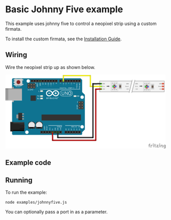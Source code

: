 # Basic Johnny Five example

This example uses johnny five to control a neopixel strip using a custom firmata.

To install the custom firmata, see the [Installation Guide](installation.md).

## Wiring

Wire the neopixel strip up as shown below.

![Wiring diagram](breadboard/custom_firmata_bb.png)

## Example code


## Running

To run the example:

```
node examples/johnnyfive.js
```

You can optionally pass a port in as a parameter.
